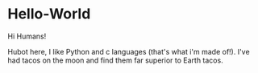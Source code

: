 # Hello-World

Hi Humans!

Hubot here, I like Python and c languages (that's what i'm made of!).
I've had tacos on the moon and find them far superior to Earth tacos.
